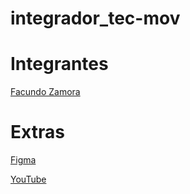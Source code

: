 # integrador_tec-mov

# Integrantes
[Facundo Zamora](https://github.com/Faq-hue)

# Extras
[Figma](https://www.figma.com/file/1ZUKFx1LruwQtlc4ccJeJw/Dise%C3%B1o-de-views-Capybara-Walk?node-id=0%3A1)

[YouTube](https://www.youtube.com/watch?v=3G7mZB6P3pg)
